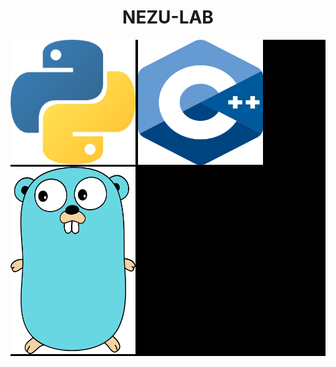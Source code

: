 <div>
  <center><h1>NEZU-LAB</h1></center>
</div>
<div style="display:inline-block;background:black">
  <img alt"Python3" src="https://raw.githubusercontent.com/nezu-lab/nezu-lab/main/python.png" width="200" height="200"/>
  <img alt="C++" src="https://raw.githubusercontent.com/nezu-lab/nezu-lab/main/cpp.png" width="200" height="200"/>
  <img alt="Go" src="https://raw.githubusercontent.com/nezu-lab/nezu-lab/main/golang.png" width="200" height="300"/>
</div>
